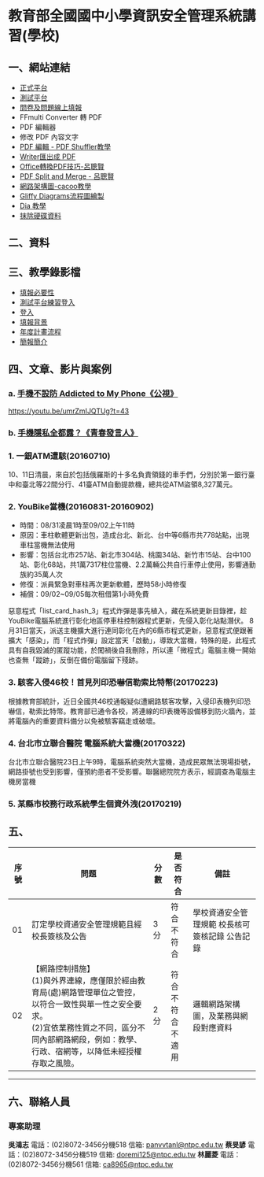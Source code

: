 # 教育部全國國中小學資訊安全管理系統講習(學校)
## 一、網站連結
* [正式平台](https://isas.moe.edu.tw/)
* [測試平台](https://isas.test.ntpc.edu.tw/)
* [問卷及問題線上填報](https://docs.google.com/forms/d/e/1FAIpQLSc4JJAV8QqvZGYHlBD7GG4r-Ges6FJRCrRc4fEInY0vZ6hhWA/viewform?c=0&w=1)
* FFmulti Converter 轉 PDF
* PDF 編輯器
* 修改 PDF 內容文字
* [PDF 編輯 - PDF Shuffler教學](https://blog.gtwang.org/linux/linux-pdf-editors/)
* [Writer匯出成 PDF ](https://opensource.ntpc.edu.tw/dream_cd/04/writer/mp4/c05.html)
* [ Office轉換PDF技巧-呂聰賢](https://www.youtube.com/watch?v=1XMC_QQS5-Q&list=PLU-8o76TOvQWukvseu2wH7Hd7ageUCTa9)
* [PDF Split and Merge - 呂聰賢](https://www.youtube.com/watch?v=PwLjLh_TMK8&list=PLU-8o76TOvQX79Id8tzeWnVlmVa4JFtL8)
* [網路架構圖-cacoo教學]()
* [Gliffy Diagrams流程圖繪製]()
* [Dia 教學](https://opensource.ntpc.edu.tw/dream_cd/03/dia/index.htm)
* [抹除硬碟資料](http://wdpsestea.blogspot.tw/2015/12/blog-post_7.html)

## 二、資料

## 三、教學錄影檔
* [填報必要性]()
* [測試平台練習登入]()
* [登入]()
* [填報背景]()
* [年度計畫流程]()
* [簡報簡介]()

## 四、文章、影片與案例
### a. [手機不設防 Addicted to My Phone《公視》](http://viewpoint.pts.org.tw/ptsdoc_video/%E6%89%8B%E6%A9%9F%E4%B8%8D%E8%A8%AD%E9%98%B2/)
https://youtu.be/umrZmIJQTUg?t=43
### b. [手機隱私全都露？《青春發言人》](https://www.youtube.com/watch?time_continue=372&v=D1wvrtLJAqw)
### 1. 一銀ATM遭駭(20160710)
10、11日清晨，來自於包括俄羅斯的十多名負責領錢的車手們，分別於第一銀行臺中和臺北等22間分行、41臺ATM自動提款機，總共從ATM盜領8,327萬元。
### 2. YouBike當機(20160831-20160902)
* 時間：08/31凌晨1時至09/02上午11時
* 原因：車柱軟體更新出包，造成台北、新北、台中等6縣市共778站點，出現車柱當機無法使用
* 影響：包括台北市257站、新北市304站、桃園34站、新竹市15站、台中100站、彰化68站，共1萬7317柱位當機、2.2萬輛公共自行車停止使用，影響通勤族約35萬人次
* 修復：派員緊急對車柱再次更新軟體，歷時58小時修復
* 補償：09/02~09/05每次租借第1小時免費

惡意程式「list_card_hash_3」程式炸彈是事先植入，藏在系統更新目錄裡，趁YouBike電腦系統進行彰化地區停車柱控制器程式更新，先侵入彰化站點潛伏。
8月31日當天，派送主機擴大進行連同彰化在內的6縣市程式更新，惡意程式便跟著擴大「感染」，而「程式炸彈」設定當天「啟動」，導致大當機，特殊的是，此程式具有自我毀滅的匿蹤功能，於闖禍後自我刪除，所以連「微程式」電腦主機一開始也查無「蹤跡」，反倒在備份電腦留下殘跡。 

### 3. 駭客入侵46校！首見列印恐嚇信勒索比特幣(20170223)
根據教育部統計，近日全國共46校通報疑似遭網路駭客攻擊，入侵印表機列印恐嚇信，勒索比特幣。教育部已通令各校，將連線的印表機等設備移到防火牆內，並將電腦內的重要資料備分以免被駭客竊走或破壞。

### 4. 台北市立聯合醫院 電腦系統大當機(20170322)
台北市立聯合醫院23日上午9時，電腦系統突然大當機，造成民眾無法現場掛號，網路掛號也受到影響，僅預約患者不受影響。聯醫總院院方表示，經調查為電腦主機房當機

### 5. 某縣市校務行政系統學生個資外洩(20170219)




## 五、
序號|問題|分數|是否符合|備註
---|---|---|---|---
01 | 訂定學校資通安全管理規範且經校長簽核及公告|3分|符合<br />不符合|學校資通安全管理規範 校長核可簽核記錄 公告記錄
02|【網路控制措施】<br />(1)與外界連線，應僅限於經由教育局(處)網路管理單位之管控，以符合一致性與單一性之安全要求。<br />(2)宜依業務性質之不同，區分不同內部網路網段，例如：教學、行政、宿網等，以降低未經授權存取之風險。| 2分 | 符合<br />不符合<br />不適用|邏輯網路架構圖，及業務與網段對應資料


***
## 六、聯絡人員
### 專案助理 
**吳鴻志**
    電話：(02)8072-3456分機518
    信箱: panvvtanl@ntpc.edu.tw
**蔡旻諺**
    電話：(02)8072-3456分機519
    信箱: doremi125@ntpc.edu.tw
**林麗菱**
    電話：(02)8072-3456分機561
    信箱: ca8965@ntpc.edu.tw


